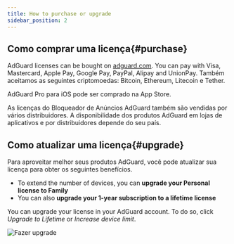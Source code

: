 ```yaml
---
title: How to purchase or upgrade
sidebar_position: 2
---
```


## Como comprar uma licença{#purchase}

AdGuard licenses can be bought on [adguard.com](https://adguard.com/license.html). You can pay with Visa, Mastercard, Apple Pay, Google Pay, PayPal, Alipay and UnionPay. Também aceitamos as seguintes criptomoedas: Bitcoin, Ethereum, Litecoin e Tether.

AdGuard Pro para iOS pode ser comprado na App Store.

As licenças do Bloqueador de Anúncios AdGuard também são vendidas por vários distribuidores. A disponibilidade dos produtos AdGuard em lojas de aplicativos e por distribuidores depende do seu país.

## Como atualizar uma licença{#upgrade}

Para aproveitar melhor seus produtos AdGuard, você pode atualizar sua licença para obter os seguintes benefícios.

- To extend the number of devices, you can **upgrade your Personal license to Family**
- You can also **upgrade your 1-year subscription to a lifetime license**

You can upgrade your license in your AdGuard account. To do so, click *Upgrade to Lifetime* or *Increase device limit*.

![Fazer upgrade](https://cdn.adtidy.org/content/kb/ad_blocker/general/newaccount-upgrade.png)
